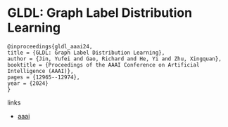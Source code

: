 # GLDL: Graph Label Distribution Learning

```
@inproceedings{gldl_aaai24,
title = {GLDL: Graph Label Distribution Learning},
author = {Jin, Yufei and Gao, Richard and He, Yi and Zhu, Xingquan},
booktitle = {Proceedings of the AAAI Conference on Artificial Intelligence (AAAI)},
pages = {12965--12974},
year = {2024}
}
```

links
- [aaai](https://ojs.aaai.org/index.php/AAAI/article/view/29194)

